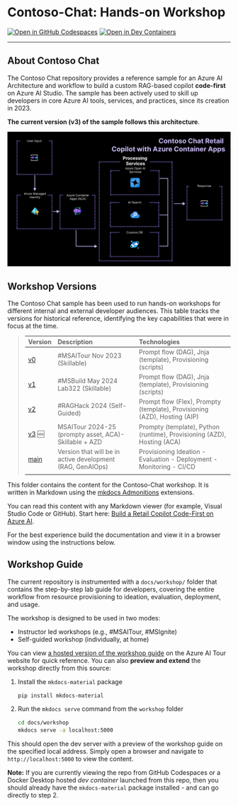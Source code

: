 # Contoso-Chat: Hands-on Workshop

[![Open in GitHub Codespaces](https://img.shields.io/static/v1?style=for-the-badge&label=GitHub+Codespaces&message=Open&color=brightgreen&logo=github)](https://github.com/codespaces/new?hide_repo_select=true&machine=basicLinux32gb&repo=725257907&ref=main&devcontainer_path=.devcontainer%2Fdevcontainer.json&geo=UsEast)
[![Open in Dev Containers](https://img.shields.io/static/v1?style=for-the-badge&label=Dev%20Containers&message=Open&color=blue&logo=visualstudiocode)](https://vscode.dev/redirect?url=vscode://ms-vscode-remote.remote-containers/cloneInVolume?url=https://github.com/azure-samples/contoso-chat)

---

## About Contoso Chat

The Contoso Chat repository provides a reference sample for an Azure AI Architecture and workflow to build a custom RAG-based copilot **code-first** on Azure AI Studio. The sample has been actively used to skill up developers in core Azure AI tools, services, and practices, since its creation in 2023.

**The current version (v3) of the sample follows this architecture**.

![](./../img/arch-contoso-retail-aca.png)

## Workshop Versions

The Contoso Chat sample has been used to run hands-on workshops for different internal and external developer audiences. This table tracks the versions for historical reference, identifying the key capabilities that were in focus at the time.


> | Version | Description | Technologies |
> |:---|:---|:---|
> | [v0](https://github.com/Azure-Samples/contoso-chat/tree/cc2e808eee29768093866cf77a16e8867adbaa9c) | #MSAITour Nov 2023 (Skillable) | Prompt flow (DAG), Jnja (template), Provisioning (scripts) |
> | [v1](https://github.com/Azure-Samples/contoso-chat/tree/msbuild-lab322) | #MSBuild May 2024 Lab322 (Skillable) | Prompt flow (DAG), Jnja (template), Provisioning (scripts) |
> | [v2](https://github.com/Azure-Samples/contoso-chat/tree/raghack-24) | #RAGHack 2024 (Self-Guided) | Prompt flow (Flex), Prompty (template), Provisioning (AZD), Hosting (AIP) | 
> | [v3](https://github.com/Azure-Samples/contoso-chat/tree/raghack-24)  🆕| MSAITour 2024-25 (prompty asset, ACA)- Skillable + AZD | Prompty (template), Python (runtime), Provisioning (AZD), Hosting (ACA) | 
> | [main](https://github.com/Azure-Samples/contoso-chat/tree/raghack-24) | Version that will be in active development (RAG, GenAIOps) | Provisioning Ideation - Evaluation - Deployment - Monitoring - CI/CD | 
> | | |

This folder contains the content for the Contoso-Chat workshop. It is written in Markdown using the [mkdocs Admonitions](https://squidfunk.github.io/mkdocs-material/reference/admonitions/?h=ad) extensions. 

You can read this content with any Markdown viewer (for example, Visual Studio Code or GitHub). Start here: [Build a Retail Copilot Code-First on Azure AI](docs/index.md).

For the best experience build the documentation and view it in a browser window using the instructions below.

## Workshop Guide

The current repository is instrumented with a `docs/workshop/` folder that contains the step-by-step lab guide for developers, covering the entire workflow from resource provisioning to ideation, evaluation, deployment, and usage.

The workshop is designed to be used in two modes:
 - Instructor led workshops (e.g., #MSAITour, #MSIgnite)
 - Self-guided workshop (individually, at home)

You can view [a hosted version of the workshop guide](https://aka.ms/aitour/contoso-chat/workshop) on the Azure AI Tour website for quick reference. You can also **preview and extend** the workshop directly from this source:

1. Install the `mkdocs-material` package
    ```bash
    pip install mkdocs-material
    ```

2. Run the `mkdocs serve` command from the `workshop` folder
    ```bash
    cd docs/workshop
    mkdocs serve -a localhost:5000
    ```
This should open the dev server with a preview of the workshop guide on the specified local address. Simply open a browser and navigate to `http://localhost:5000` to view the content.


**Note:** If you are currently viewing the repo from GitHub Codespaces or a Docker Desktop hosted _dev container_ launched from this repo, then you should already have the `mkdocs-material` package installed - and can go directly to step 2.
